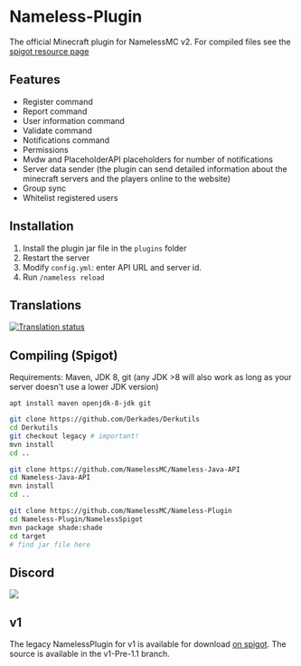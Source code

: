 # Nameless-Plugin
The official Minecraft plugin for NamelessMC v2. For compiled files see the [spigot resource page](https://www.spigotmc.org/resources/nameless-plugin-for-v2.59032/)

## Features
* Register command
* Report command
* User information command
* Validate command
* Notifications command
* Permissions
* Mvdw and PlaceholderAPI placeholders for number of notifications
* Server data sender (the plugin can send detailed information about the minecraft servers and the players online to the website)
* Group sync
* Whitelist registered users

## Installation
1. Install the plugin jar file in the `plugins` folder
2. Restart the server
3. Modify `config.yml`: enter API URL and server id.
4. Run `/nameless reload`

## Translations
<a href="http://translate.namelessmc.com/engage/namelessmc/">
<img src="http://translate.namelessmc.com/widgets/namelessmc/-/spigot-plugin/multi-auto.svg" alt="Translation status" />
</a>

## Compiling (Spigot)

Requirements: Maven, JDK 8, git (any JDK >8 will also work as long as your server doesn't use a lower JDK version)

`apt install maven openjdk-8-jdk git`

```sh
git clone https://github.com/Derkades/Derkutils
cd Derkutils
git checkout legacy # important!
mvn install
cd ..

git clone https://github.com/NamelessMC/Nameless-Java-API
cd Nameless-Java-API
mvn install
cd ..

git clone https://github.com/NamelessMC/Nameless-Plugin
cd Nameless-Plugin/NamelessSpigot
mvn package shade:shade
cd target
# find jar file here
```

## Discord
[<img src="https://discordapp.com/api/guilds/246705793066467328/widget.png?style=shield">](https://discord.gg/J6QsVaP)

## v1
The legacy NamelessPlugin for v1 is available for download [on spigot](https://www.spigotmc.org/resources/official-namelessplugin.42698/). The source is available in the v1-Pre-1.1 branch.
